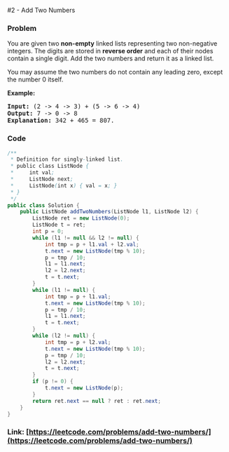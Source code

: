 #2 - Add Two Numbers

### Problem
<p>You are given two <b>non-empty</b> linked lists representing two non-negative integers. The digits are stored in <b>reverse order</b> and each of their nodes contain a single digit. Add the two numbers and return it as a linked list.</p>

<p>You may assume the two numbers do not contain any leading zero, except the number 0 itself.</p>

<p><b>Example:</b></p>

<pre>
<b>Input:</b> (2 -&gt; 4 -&gt; 3) + (5 -&gt; 6 -&gt; 4)
<b>Output:</b> 7 -&gt; 0 -&gt; 8
<b>Explanation:</b> 342 + 465 = 807.
</pre>


### Code
```java
/**
 * Definition for singly-linked list.
 * public class ListNode {
 *     int val;
 *     ListNode next;
 *     ListNode(int x) { val = x; }
 * }
 */
public class Solution {
    public ListNode addTwoNumbers(ListNode l1, ListNode l2) {
        ListNode ret = new ListNode(0);
        ListNode t = ret;
        int p = 0;
        while (l1 != null && l2 != null) {
            int tmp = p + l1.val + l2.val;
            t.next = new ListNode(tmp % 10);
            p = tmp / 10;
            l1 = l1.next;
            l2 = l2.next;
            t = t.next;
        }
        while (l1 != null) {
            int tmp = p + l1.val;
            t.next = new ListNode(tmp % 10);
            p = tmp / 10;
            l1 = l1.next;
            t = t.next;
        }
        while (l2 != null) {
            int tmp = p + l2.val;
            t.next = new ListNode(tmp % 10);
            p = tmp / 10;
            l2 = l2.next;
            t = t.next;
        }
        if (p != 0) {
            t.next = new ListNode(p);
        }
        return ret.next == null ? ret : ret.next;
    }
}
```
### Link: [https://leetcode.com/problems/add-two-numbers/](https://leetcode.com/problems/add-two-numbers/)
